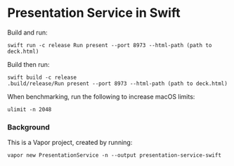 # Presentation Service in Swift

Build and run:
```shell
swift run -c release Run present --port 8973 --html-path (path to deck.html)
```

Build then run:
```shell
swift build -c release
.build/release/Run present --port 8973 --html-path (path to deck.html)
```

When benchmarking, run the following to increase macOS limits:
```shell
ulimit -n 2048
```

### Background
This is a Vapor project, created by running:
```shell
vapor new PresentationService -n --output presentation-service-swift
```
